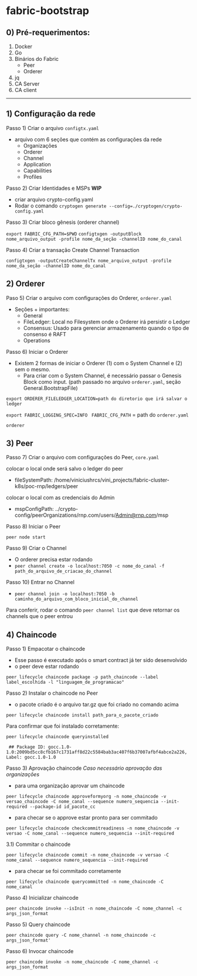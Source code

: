 # fabric-bootstrap

## 0) Pré-requerimentos:
1) Docker
2) Go
3) Binários do Fabric
	-  Peer
	-  Orderer
4) jq
5) CA Server
6) CA client

---
## 1) Configuração da rede

Passo 1) Criar o arquivo `configtx.yaml`

- arquivo com 6 seções que contém as configurações da rede
	- Organizações 
	- Orderer
	- Channel
	- Application
	- Capabilities
	- Profiles

Passo 2) Criar Identidades e MSPs
**WIP**

- criar arquivo crypto-config.yaml 
- Rodar o comando `cryptogen generate --config=./cryptogen/crypto-config.yaml`

Passo 3) Criar bloco gênesis (orderer channel)

`export FABRIC_CFG_PATH=$PWD`
`configtxgen -outputBlock nome_arquivo_output -profile nome_da_seção -channelID nome_do_canal`

Passo 4) Criar a transação Create Channel Transaction

`configtxgen -outputCreateChannelTx nome_arquivo_output -profile nome_da_seção -channelID nome_do_canal`

## 2) Orderer

Paso 5) Criar o arquivo com configurações do Orderer, `orderer.yaml`
- Seções + importantes:
	- General
	- FileLedger: Local no Filesystem onde o Orderer irá persistir o Ledger
	- Consensus: Usado para gerenciar armazenamento quando o tipo de consenso é RAFT
	- Operations

Passo 6) Iniciar o Orderer
- Existem 2 formas de iniciar o Orderer (1) com o System Channel e (2) sem o mesmo.
	- Para criar com o System Channel, é necessário passar o Genesis Block como input. (path passado no arquivo `orderer.yaml`, seção General.BootstrapFile)

`export ORDERER_FILELEDGER_LOCATION=path do diretorio que irá salvar o ledger`

`export FABRIC_LOGGING_SPEC=INFO
`
`FABRIC_CFG_PATH` = path do `orderer.yaml`

`orderer`


## 3) Peer

Passo 7) Criar o arquivo com configurações do Peer, `core.yaml`

colocar o local onde será salvo o ledger do peer
- fileSystemPath: /home/viniciushrcs/vini_projects/fabric-cluster-k8s/poc-rnp/ledgers/peer

colocar o local com as credenciais do Admin
- mspConfigPath: ../crypto-config/peerOrganizations/rnp.com/users/Admin@rnp.com/msp

Passo 8) Iniciar o Peer

`peer node start`

Passo 9) Criar o Channel

- O orderer precisa estar rodando
- `peer channel create -o localhost:7050 -c nome_do_canal -f path_do_arquivo_de_criacao_do_channel`

Passo 10) Entrar no Channel

- `peer channel join -o localhost:7050 -b caminho_do_arquivo_com_bloco_inicial_do_channel`

Para conferir, rodar o comando `peer channel list` que deve retornar os channels que o peer entrou

## 4) Chaincode

Passo 1) Empacotar o chaincode

- Esse passo é executado após o smart contract já ter sido desenvolvido
- o peer deve estar rodando

`peer lifecycle chaincode package -p path_chaincode --label label_escolhida -l "linguagem_de_programacao"`

Passo 2) Instalar o chaincode no Peer

- o pacote criado é o arquivo tar.gz que foi criado no comando acima

`peer lifecycle chaincode install path_para_o_pacote_criado`

Para confirmar que foi instalado corretamente:

`peer lifecycle chaincode queryinstalled`

` ## Package ID: gocc.1.0-1.0:2009bd5cc8cfb167c1731aff8d22c5584bab3ac407f6b37007afbf4abce2a226, Label: gocc.1.0-1.0`


Passo 3) Aprovação chaincode *Caso necessário aprovação das organizações*

- para uma organização aprovar um chaincode

`peer lifecycle chaincode approveformyorg -n nome_chaincode -v versao_chaincode -C nome_canal --sequence numero_sequencia --init-required --package-id id_pacote_cc`

- para checar se o approve estar pronto para ser commitado

`peer lifecycle chaincode checkcommitreadiness -n nome_chaincode -v versao -C nome_canal --sequence numero_sequencia --init-required`

3.1) Commitar o chaincode

`peer lifecycle chaincode commit -n nome_chaincode -v versao -C nome_canal --sequence numero_sequencia --init-required`

- para checar se foi commitado corretamente

`peer lifecycle chaincode querycommitted -n nome_chaincode -C nome_canal`

Passo 4) Inicializar chaincode

`peer chaincode invoke --isInit -n nome_chaincode -C nome_channel -c args_json_format`

Passo 5) Query chaincode

`peer chaincode query -C nome_channel -n nome_chaincode -c args_json_format'`

Passo 6) Invocar chaincode

`peer chaincode invoke -n nome_chaincode -C nome_channel -c args_json_format`
